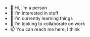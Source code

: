 - 👋 Hi, I’m a person
- 👀 I’m interested in stuff
- 🌱 I’m currently learning things
- 💞️ I’m looking to collaborate on work
- 📫 You can reach me here, I think

<!---
Espi5730/Espi5730 is a ✨ special ✨ repository because its `README.md` (this file) appears on your GitHub profile.
You can click the Preview link to take a look at your changes.
--->
